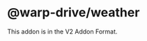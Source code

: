 @warp-drive/weather
============================================================================

This addon is in the V2 Addon Format.
